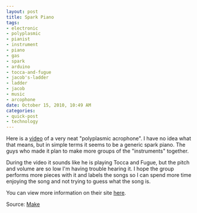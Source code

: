 ```yaml
--- 
layout: post
title: Spark Piano
tags: 
- electronic
- polyplasmic
- pianist
- instrument
- piano
- gas
- spark
- arduino
- tocca-and-fugue
- jacob's-ladder
- ladder
- jacob
- music
- arcophone
date: October 15, 2010, 10:49 AM
categories: 
- quick-post
- technology
---
```

Here is a [video](https://www.youtube.com/watch?v=_WfszpzNAmw) of a very neat "polyplasmic acrophone". I have no idea what that means, but in simple terms it seems to be a generic spark piano. The guys who made it plan to make more groups of the "instruments" together.

During the video it sounds like he is playing Tocca and Fugue, but the pitch and volume are so low I'm having trouble hearing it. I hope the group performs more pieces with it and labels the songs so I can spend more time enjoying the song and not trying to guess what the song is.

You can view more information on their site [here](http://wiki.artifactory.org.au/doku.php?id=projects:arcophone).

Source: [Make](http://blog.makezine.com/archive/2010/10/polyplasmic_arcophone.html)

